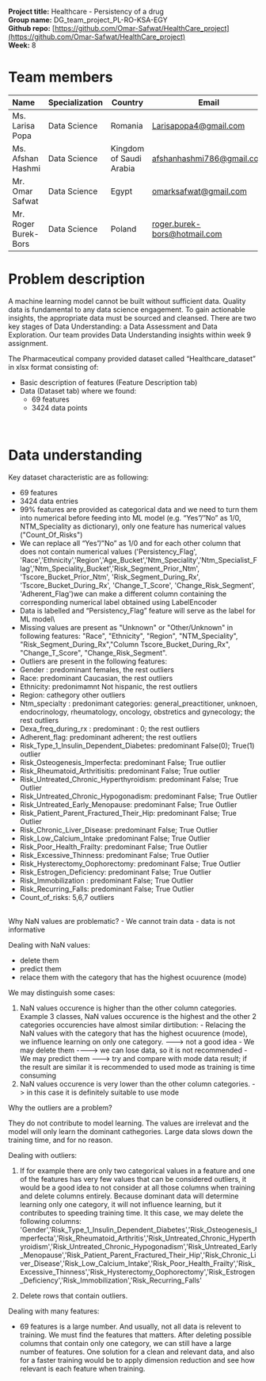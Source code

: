 **Project title:** Healthcare - Persistency of a drug<br>
**Group name:** DG_team_project_PL-RO-KSA-EGY<br>
**Github repo:** [https://github.com/Omar-Safwat/HealthCare_project](https://github.com/Omar-Safwat/HealthCare_project)<br>
**Week:** 8<br>


# Team members
    
| Name | Specialization | Country | Email |
| :--- | --- | --- | --- | 
| Ms. Larisa Popa | Data Science | Romania |Larisapopa4@gmail.com |
| Ms. Afshan Hashmi | Data Science | Kingdom of Saudi Arabia | afshanhashmi786@gmail.com |
| Mr. Omar Safwat | Data Science | Egypt | omarksafwat@gmail.com |
| Mr. Roger Burek-Bors | Data Science | Poland | roger.burek-bors@hotmail.com |


# Problem description 

A machine learning model cannot be built without sufficient data. Quality data is fundamental to any data science engagement. To gain actionable insights, the appropriate data must be sourced and cleansed. There are two key stages of Data Understanding: a Data Assessment and Data Exploration. Our team provides Data Understanding insights within week 9 assignment.<br>

The Pharmaceutical company provided dataset called “Healthcare_dataset” in xlsx format consisting of:
- Basic description of features (Feature Description tab)
- Data (Dataset tab) where we found:
    - 69 features
    - 3424 data points
<br>


# Data understanding

Key dataset characteristic are as following:
- 69 features
- 3424 data entries
- 99% features are provided as categorical data and we need to turn them into numerical before feeding into ML model (e.g. “Yes”/”No” as 1/0, NTM_Speciality as dictionary), only one feature has numerical values ("Count_Of_Risks")
- We can replace all “Yes”/”No” as 1/0 and for each other column that does not contain numerical values ('Persistency_Flag', 'Race','Ethnicity','Region','Age_Bucket','Ntm_Speciality','Ntm_Specialist_Flag','Ntm_Speciality_Bucket','Risk_Segment_Prior_Ntm', 'Tscore_Bucket_Prior_Ntm', 'Risk_Segment_During_Rx', 'Tscore_Bucket_During_Rx', 'Change_T_Score', 'Change_Risk_Segment', 'Adherent_Flag')we can make a different column containing the corresponding numerical label obtained using LabelEncoder
- Data is labelled and “Persistency_Flag” feature will serve as the label for ML model\
- Missing values are present as "Unknown" or "Other/Unknown" in following features: "Race", "Ethnicity", "Region", "NTM_Speciality",
    "Risk_Segment_During_Rx","Column Tscore_Bucket_During_Rx", "Change_T_Score", "Change_Risk_Segment".
- Outliers are present in the following features:  
 - Gender : predominant females, the rest outliers
 - Race:  predominant Caucasian, the rest outliers
 - Ethnicity: predonimamnt Not hispanic, the rest outliers
 - Region: cathegory other outliers
 - Ntm_specialty : predonimant categories: general_preactitioner, unknoen, endocrinology, rheumatology, oncology, obstretics and gynecology; the rest outliers
 - Dexa_freq_during_rx : predominant : 0; the rest outliers
 - Adherent_flag: predominant adherent;  the rest outliers
 - Risk_Type_1_Insulin_Dependent_Diabetes: predominant False(0); True(1) outlier
 - Risk_Osteogenesis_Imperfecta: predominant False; True outlier
 - Risk_Rheumatoid_Arthritisitis: predominant False; True outlier
 - Risk_Untreated_Chronic_Hyperthyroidism: predominant False; True Outlier
 - Risk_Untreated_Chronic_Hypogonadism: predominant False; True Outlier
 - Risk_Untreated_Early_Menopause: predominant False; True Outlier
 - Risk_Patient_Parent_Fractured_Their_Hip: predominant False; True Outlier
 - Risk_Chronic_Liver_Disease: predominant False; True Outlier
 - Risk_Low_Calcium_Intake :predominant False; True Outlier
 - Risk_Poor_Health_Frailty: predominant False; True Outlier
 - Risk_Excessive_Thinness: predominant False; True Outlier
 - Risk_Hysterectomy_Oophorectomy: predominant False; True Outlier
 - Risk_Estrogen_Deficiency: predominant False; True Outlier
 - Risk_Immobilization : predominant False; True Outlier
 - Risk_Recurring_Falls: predominant False; True Outlier
 - Count_of_risks: 5,6,7 outliers
<br>
Why NaN values are problematic?
 - We cannot train data
 - data is not informative

Dealing with NaN values: <br>
 - delete them
 - predict them 
 - relace them with the category that has the highest ocuurence (mode)

We may distinguish some cases:

1. NaN values occurence is higher than the other column categories.
    Example 3 classes, NaN values occurence is the highest and the other 2 categories occurencies have almost
    similar dirtibution:
         - Relacing the NaN values with the category that has the highest ocuurence (mode), we influence learning on
           only one category. ---> not a good idea
         - We may delete them  ----> we can lose data, so it is not recommended
         - We may predict them ---> try and compare with mode data result; if the result are similar it is recommended to used mode as training is time consuming
2. NaN values occurence is very lower than the other column categories. -> in this case it is definitely suitable to use mode 
  
Why the outliers are a problem?

They do not contribute to model learning. The values are irrelevat and the model will only learn the dominant cathegories. Large data slows down the training time, and for no reason.

Dealing with outliers: 
1. If for example there are only two categorical values in a feature and one of the features has very few values that can be considered outliers, it would be a good idea to not consider at all those columns when training and delete columns entirely. Because dominant data will determine learning only one category, it will not influence learning, but it contributes to speeding training time. It this case, we may delete the following columns: 'Gender','Risk_Type_1_Insulin_Dependent_Diabetes','Risk_Osteogenesis_Imperfecta','Risk_Rheumatoid_Arthritis','Risk_Untreated_Chronic_Hyperthyroidism','Risk_Untreated_Chronic_Hypogonadism','Risk_Untreated_Early_Menopause','Risk_Patient_Parent_Fractured_Their_Hip','Risk_Chronic_Liver_Disease','Risk_Low_Calcium_Intake','Risk_Poor_Health_Frailty','Risk_Excessive_Thinness','Risk_Hysterectomy_Oophorectomy','Risk_Estrogen_Deficiency','Risk_Immobilization','Risk_Recurring_Falls'


2. Delete rows that contain outliers.

Dealing with many features:
- 69 features is a large number. And usually, not all data is relevent to training. We must find the features that matters. After deleting possible columns that contain only one category, we can still have a large number of features. One solution for a clean and relevant data, and also for a faster training would be to apply dimension reduction and see how relevant is each feature when training. 

